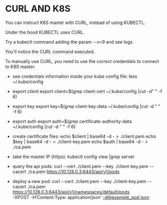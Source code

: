 # CURL AND K8S

You can instruct K8S master with CURL, instead of using KUBECTL. 

Under the hood KUBECTL uses CURL.

Try a kubectl command adding the param --v=9 and see logs. 

You'll notice the CURL command executed.

To manually use CURL, you need to use the correct credentials to connect to K8S master.

* see credentials information inside your kube config file:
less ~/.kube/config

* export client
export client=$(grep client-cert ~/.kube/config |cut -d" " -f 6)

* export key
export key=$(grep client-key-data ~/.kube/config |cut -d " " -f 6)

* export auth
export auth=$(grep certificate-authority-data ~/.kube/config |cut -d " " -f 6)

* create certificate files:
echo $client | base64 -d - > ./client.pem
echo $key | base64 -d - > ./client-key.pem
echo $auth | base64 -d - > ./ca.pem

* take the master IP (https):
kubectl config view |grep server

* query the api pods:
curl --cert ./client.pem --key ./client-key.pem --cacert ./ca.pem https://10.128.0.3:6443/api/v1/pods

* deploy a new pod:
curl --cert ./client.pem --key ./client-key.pem --cacert ./ca.pem https://10.128.0.3:6443/api/v1/namespaces/default/pods \
-XPOST -H’Content-Type: application/json’ -d@example_pod.json
